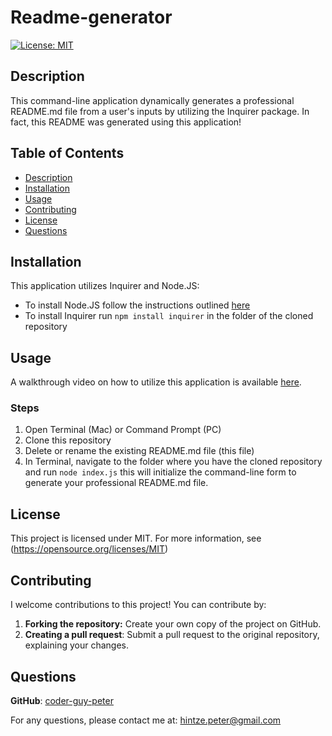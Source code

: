 # Readme-generator

[![License: MIT](https://img.shields.io/badge/License-MIT-blue.svg)](https://opensource.org/licenses/MIT)

## Description

This command-line application dynamically generates a professional README.md file from a user's inputs by utilizing the Inquirer package. In fact, this README was generated using this application!

## Table of Contents

* [Description](#description)
* [Installation](#installation)
* [Usage](#usage)
* [Contributing](#contributing)
* [License](#license)
* [Questions](#questions)

## Installation

This application utilizes Inquirer and Node.JS:

* To install Node.JS follow the instructions outlined [here](https://nodejs.org/en/download/package-manager)
* To install Inquirer run ```npm install inquirer``` in the folder of the cloned repository

## Usage

A walkthrough video on how to utilize this application is available [here](https://drive.google.com/file/d/1dceDv2m4PQWx428wzxH-kpQDDEU895vC/view?usp=drive_link).

### Steps

1. Open Terminal (Mac) or Command Prompt (PC)
2. Clone this repository
3. Delete or rename the existing README.md file (this file)
4. In Terminal, navigate to the folder where you have the cloned repository and run ```node index.js``` this will initialize the command-line form to generate your professional README.md file.

## License

This project is licensed under MIT. For more information, see (<https://opensource.org/licenses/MIT>)

## Contributing

I welcome contributions to this project! You can contribute by:

1. **Forking the repository:** Create your own copy of the project on GitHub.
2. **Creating a pull request**: Submit a pull request to the original repository, explaining your changes.

## Questions

**GitHub**: [coder-guy-peter](https://github.com/coder-guy-peter)

For any questions, please contact me at: <hintze.peter@gmail.com>
